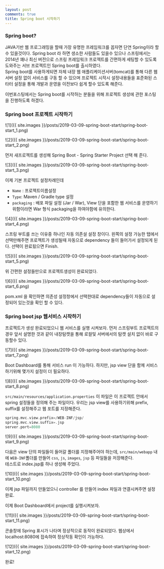 ```yaml
---
layout: post
comments: true
title: Spring boot 시작하기
---
```


### Spring boot?

JAVA기반 웹 프로그래밍을 할때 가장 유명한 프레임워크를 꼽자면 단연 Spring이라 할수 있을것이다. Spring boot 라 하면 생소한 사람들도 있을수 있으나 스프링에서는 2014년 꽤나 최신 버전으로 스프링 프레임워크 프로젝트를 간편하게 세팅할 수 있도록 도와주는 서브 프로젝트인 Spring boot를 출시하였다.   
Spring boot를 사용하게되면 자체 내장 웹 애플리케이션서버(tomcat)를 통해 다른 웹 서버 설정 없이 서비스를 구동 할 수 있으며 프로젝트 시작시 설정내용들을 표준화된 스타터 설정을 통해 개발과 운영을 이전보다 쉽게 할수 있도록 해준다.  

이번포스팅에서는 Spring boot를 시작하는 분들을 위해 프로젝트 생성에 관한 포스팅을 진행하도록 하겠다. 


### Spring boot 프로젝트 시작하기 

 ![1]({{ site.images }}/posts/2019-03-09-spring-boot-start/spring-boot-start_1.png)  
 
 ![2]({{ site.images }}/posts/2019-03-09-spring-boot-start/spring-boot-start_2.png)

먼저 새프로젝트를 생성해 Spring Boot - Spring Starter Project 선택 해 준다.

 ![3]({{ site.images }}/posts/2019-03-09-spring-boot-start/spring-boot-start_3.png)

이제 기본 프로젝트 설정차례인데  
- `Name` : 프로젝트이름설정
- `Type`:  Maven / Gradle type  설정
- `packaging` : 배포 파일 설정 (Jar / War), View 단을 포함한 웹 서비스를 운영하기위함이라면 War 형식 packaging을 하여야함에 유의한다.

 ![4]({{ site.images }}/posts/2019-03-09-spring-boot-start/spring-boot-start_4.png)

스프링 부트를 쓰는 이유중 하나인 자동 의존설 설정 창이다. 왼쪽의 설정 가능한 탭에서 선택만해주면 프로젝트가 생성될때 자동으로 dependency 들이 들어가서 설정되게 된다. 선택이 완료됬으면 Finish.

 ![5]({{ site.images }}/posts/2019-03-09-spring-boot-start/spring-boot-start_5.png)

위 간편한 설정들만으로 프로젝트생성이 완료되었다.


 ![6]({{ site.images }}/posts/2019-03-09-spring-boot-start/spring-boot-start_6.png)
  
pom.xml 을 확인하면 의존성 설정창에서 선택한대로 dependency들이 자동으로 설정되어 있는것을 확인 할 수 있다.  


### Spring boot jsp 웹서비스 시작하기

프로젝트가 생성 완료되었으니 웹 서비스를 실행 시켜보자.
먼저 스프링부트 프로젝트의 경우 앞서 설명한 것과 같이 내장탐캣을 통해 로컬및 서버에서의 탐캣 설치 없이 바로 구동할수 있다.  

 ![7]({{ site.images }}/posts/2019-03-09-spring-boot-start/spring-boot-start_7.png)

Boot Dashboard를 통해 서비스 run 이 가능하다.
하지만, jsp view 단을 함께 서비스하기위해 몇가지 설정이 더 필요하다. 

 ![8]({{ site.images }}/posts/2019-03-09-spring-boot-start/spring-boot-start_8.png)

`src/main/resources/application.properties` 이 파일은 이 프로젝트 안에서 spring 설정들을 정의해 주는 파일이다. 우리는 jsp view를 사용하기위해 prefix, suffix를 설정해주고 웹 포트를 지정해준다.

```c
spring.mvc.view.prefix=/WEB-INF/jsp/
spring.mvc.view.suffix=.jsp
server.port=8080
```
  
 ![9]({{ site.images }}/posts/2019-03-09-spring-boot-start/spring-boot-start_9.png)

다음은 view 단의 파일들이 들어갈 폴더를 지정해주어야 하는데, `src/main/webapp` 내에 `WEB-INF`폴더를 만들어 `css`, `js`, `images`, `jsp` 등 파일들을 저장해준다.  
테스트로 index.jsp를 하나 생성해 주었다.

 ![10]({{ site.images }}/posts/2019-03-09-spring-boot-start/spring-boot-start_10.png)

이제 jsp 파일까지 만들었으니 controller 를 만들어 index 파일과 연결시켜주면 설정 완료.  

이제 Boot Dashboard에서 project를 실행시켜보자.

 ![11]({{ site.images }}/posts/2019-03-09-spring-boot-start/spring-boot-start_11.png)

콘솔창에 Spring 표시가 나타며 정상적으로 동작이 완료되었다. 웹상에서 localhost:8080에 접속하여 정상작동 확인이 가능하다.

 ![12]({{ site.images }}/posts/2019-03-09-spring-boot-start/spring-boot-start_12.png)

완료!

